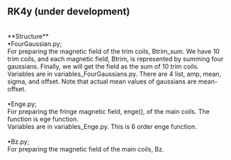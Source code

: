 ## RK4y (under development)
<br>
**Structure** <br>
&bull;FourGaussian.py;<br>
For preparing the magnetic field of the trim coils, Btrim_sum. We have 10 trim coils, and each magnetic field, Btrim, is represented by summing four gaussians. Finally, we will get the field as the sum of 10 trim coils.<br>
Variables are in variables_FourGaussians.py. There are 4 list, amp, mean, sigma, and offset. Note that actual mean values of gaussians are mean-offset.<br>
<br>
&bull;Enge.py;<br>
For preparing the fringe magnetic field, enge(), of the main coils. The function is ege function.<br>
Variables are in variables_Enge.py. This is 6 order enge function.<br>
<br>
&bull;Bz.py;<br>
For preparing the magnetic field of the main coils, Bz. 